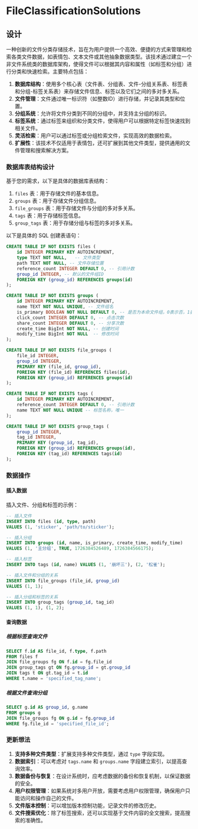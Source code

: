 # FileClassificationSolutions

## 设计

一种创新的文件分类存储技术，旨在为用户提供一个高效、便捷的方式来管理和检索各类文件数据，如表情包、文本文件或其他抽象数据类型。该技术通过建立一个非文件系统类的数据库架构，使得文件可以根据其内容和属性（如标签和分组）进行分类和快速检索。主要特点包括：

1. **数据库结构**：使用多个核心表（文件表、分组表、文件-分组关系表、标签表和分组-标签关系表）来存储文件信息、标签以及它们之间的多对多关系。
2. **文件管理**：文件通过唯一标识符（如整数ID）进行存储，并记录其类型和位置。
3. **分组系统**：允许将文件分类到不同的分组中，并支持主分组的标识。
4. **标签系统**：通过标签来组织和分类文件，使得用户可以根据特定标签快速找到相关文件。
5. **灵活检索**：用户可以通过标签或分组检索文件，实现高效的数据检索。
6. **扩展性**：该技术不仅适用于表情包，还可扩展到其他文件类型，提供通用的文件管理和搜索解决方案。

### 数据库表结构设计

基于您的需求，以下是具体的数据库表结构：

1. `files` 表：用于存储文件的基本信息。
2. `groups` 表：用于存储文件分组信息。
3. `file_groups` 表：用于存储文件与分组的多对多关系。
4. `tags` 表：用于存储标签信息。
5. `group_tags` 表：用于存储分组与标签的多对多关系。

以下是具体的 SQL 创建表语句：

```sql
CREATE TABLE IF NOT EXISTS files (
    id INTEGER PRIMARY KEY AUTOINCREMENT,
    type TEXT NOT NULL,   -- 文件类型
    path TEXT NOT NULL, -- 文件存储位置
    reference_count INTEGER DEFAULT 0, -- 引用计数
    group_id INTEGER, -- 默认的文件组ID
    FOREIGN KEY (group_id) REFERENCES groups(id)
);

CREATE TABLE IF NOT EXISTS groups (
    id INTEGER PRIMARY KEY AUTOINCREMENT,
    name TEXT NOT NULL UNIQUE, -- 文件组名
    is_primary BOOLEAN NOT NULL DEFAULT 0, -- 是否为本命文件组，0表示否，1表示是
    click_count INTEGER DEFAULT 0, -- 点击次数
    share_count INTEGER DEFAULT 0, -- 分享次数
    create_time BigInt NOT NULL, -- 创建时间
    modify_time BigInt NOT NULL  -- 修改时间
);

CREATE TABLE IF NOT EXISTS file_groups (
    file_id INTEGER,
    group_id INTEGER,
    PRIMARY KEY (file_id, group_id),
    FOREIGN KEY (file_id) REFERENCES files(id),
    FOREIGN KEY (group_id) REFERENCES groups(id)
);

CREATE TABLE IF NOT EXISTS tags (
    id INTEGER PRIMARY KEY AUTOINCREMENT,
    reference_count INTEGER DEFAULT 0, -- 引用计数
    name TEXT NOT NULL UNIQUE -- 标签名称，唯一
);

CREATE TABLE IF NOT EXISTS group_tags (
    group_id INTEGER,
    tag_id INTEGER,
    PRIMARY KEY (group_id, tag_id),
    FOREIGN KEY (group_id) REFERENCES groups(id),
    FOREIGN KEY (tag_id) REFERENCES tags(id)
);
```

### 数据操作

#### 插入数据

插入文件、分组和标签的示例：

```sql
-- 插入文件
INSERT INTO files (id, type, path)
VALUES (1, 'sticker', 'path/to/sticker');

-- 插入分组
INSERT INTO groups (id, name, is_primary, create_time, modify_time)
VALUES (1, '主分组', TRUE, 1726384526489, 1726384566175);

-- 插入标签
INSERT INTO tags (id, name) VALUES (1, '崩坏三'), (2, '松雀');
```

```sql
-- 插入文件和分组的关系
INSERT INTO file_groups (file_id, group_id)
VALUES (1, 1);
```

```sql
-- 插入分组和标签的关系
INSERT INTO group_tags (group_id, tag_id)
VALUES (1, 1), (1, 2);
```

#### 查询数据

##### 根据标签查询文件

```sql
SELECT f.id AS file_id, f.type, f.path
FROM files f
JOIN file_groups fg ON f.id = fg.file_id
JOIN group_tags gt ON fg.group_id = gt.group_id
JOIN tags t ON gt.tag_id = t.id
WHERE t.name = 'specified_tag_name';
```

##### 根据文件查询分组

```sql
SELECT g.id AS group_id, g.name
FROM groups g
JOIN file_groups fg ON g.id = fg.group_id
WHERE fg.file_id = 'specified_file_id';
```

### 更新想法

1. **支持多种文件类型**：扩展支持多种文件类型，通过 `type` 字段实现。
2. **数据索引**：可以考虑对 `tags.name` 和 `groups.name` 字段建立索引，以提高查询效率。
3. **数据备份与恢复**：在设计系统时，应考虑数据的备份和恢复机制，以保证数据的安全。
4. **用户权限管理**：如果系统对多用户开放，需要考虑用户权限管理，确保用户只能访问和操作自己的文件。
5. **文件版本控制**：可以增加版本控制功能，记录文件的修改历史。
6. **文件搜索优化**：除了标签搜索，还可以实现基于文件内容的全文搜索，提高搜索的准确性。

